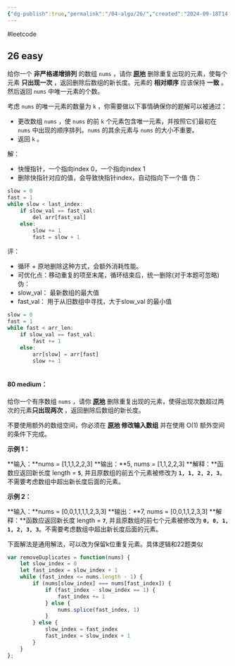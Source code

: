 ```yaml
---
{"dg-publish":true,"permalink":"/04-algo/26/","created":"2024-09-18T14:20:21.035+08:00","updated":"2024-05-29T23:33:13.000+08:00"}
---
```


#leetcode

## 26 easy

给你一个 **非严格递增排列** 的数组 `nums` ，请你 [**原地**](http://baike.baidu.com/item/%E5%8E%9F%E5%9C%B0%E7%AE%97%E6%B3%95) 删除重复出现的元素，使每个元素 **只出现一次** ，返回删除后数组的新长度。元素的 **相对顺序** 应该保持 **一致** 。然后返回 `nums` 中唯一元素的个数。

考虑 `nums` 的唯一元素的数量为 `k` ，你需要做以下事情确保你的题解可以被通过：

- 更改数组 `nums` ，使 `nums` 的前 `k` 个元素包含唯一元素，并按照它们最初在 `nums` 中出现的顺序排列。`nums` 的其余元素与 `nums` 的大小不重要。
- 返回 `k` 。

解：
+ 快慢指针，一个指向index 0，一个指向index 1
+ 删除快指针对应的值，会导致快指针index，自动指向下一个值
伪：
```js
slow = 0
fast = 1
while slow < last_index:
	if slow_val == fast_val:
		del arr[fast_val]
	else:
		slow += 1
		fast = slow + 1
```
评：
+ 循环 + 原地删除这种方式，会额外消耗性能。
+ 可优化点：移动重复的项至末尾，循环结束后，统一删除(对于本题可忽略)
伪：
+ slow_val： 最新数组的最大值
+ fast_val： 用于从旧数组中寻找，大于slow_val 的最小值
```js
slow = 0
fast = 1
while fast < arr_len:
	if slow_val == fast_val:
		fast += 1
	else:
		arr[slow] = arr[fast]
		slow += 1
		
```
#### 80  medium：
给你一个有序数组 `nums` ，请你 **[原地](http://baike.baidu.com/item/%E5%8E%9F%E5%9C%B0%E7%AE%97%E6%B3%95)** 删除重复出现的元素，使得出现次数超过两次的元素**只出现两次** ，返回删除后数组的新长度。


不要使用额外的数组空间，你必须在 **[原地](https://baike.baidu.com/item/%E5%8E%9F%E5%9C%B0%E7%AE%97%E6%B3%95) 修改输入数组** 并在使用 O(1) 额外空间的条件下完成。

**示例 1：**

**输入：**nums = [1,1,1,2,2,3]
**输出：**5, nums = [1,1,2,2,3]
**解释：**函数应返回新长度 length = **`5`**, 并且原数组的前五个元素被修改为 **`1, 1, 2, 2, 3`**。 不需要考虑数组中超出新长度后面的元素。

**示例 2：**

**输入：**nums = [0,0,1,1,1,1,2,3,3]
**输出：**7, nums = [0,0,1,1,2,3,3]
**解释：**函数应返回新长度 length = **`7`**, 并且原数组的前七个元素被修改为 **`0, 0, 1, 1, 2, 3, 3`**。不需要考虑数组中超出新长度后面的元素。

下面解法是通用解法，可以改为保留k位重复元素。具体逻辑和22题类似
```js
var removeDuplicates = function(nums) {
    let slow_index = 0
    let fast_index = slow_index + 1
    while (fast_index <= nums.length - 1) {
        if (nums[slow_index] === nums[fast_index]) {
            if (fast_index - slow_index == 1) {
                fast_index += 1
            } else {
                nums.splice(fast_index, 1)
            }
        } else {
            slow_index = fast_index
            fast_index = slow_index + 1
        }
    }
};

```